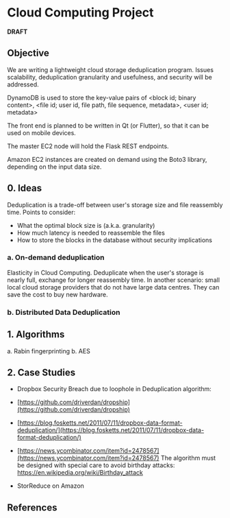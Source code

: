 # Cloud Computing Project
**DRAFT**

<!--## Group members-->

## Objective
We are writing a lightweight cloud storage deduplication program. Issues scalability, deduplication granularity and usefulness, and security will be addressed.

DynamoDB is used to store the key-value pairs of <block id; binary content>, <file id; user id, file path, file sequence, metadata>, <user id; metadata> 

The front end is planned to be written in Qt (or Flutter), so that it can be used on mobile devices.

The master EC2 node will hold the Flask REST endpoints.

Amazon EC2 instances are created on demand using the Boto3 library, depending on the input data size.

## 0. Ideas
Deduplication is a trade-off between user's storage size and file reassembly time.
Points to consider:
* What the optimal block size is (a.k.a. granularity)
* How much latency is needed to reassemble the files
* How to store the blocks in the database without security implications
### a. On-demand deduplication
Elasticity in Cloud Computing. Deduplicate when the user's storage is nearly full, exchange for longer reassembly time. In another scenario: small local cloud storage providers that do not have large data centres. They can save the cost to buy new hardware.
### b. Distributed Data Deduplication

## 1. Algorithms
a. Rabin fingerprinting
b. AES

## 2. Case Studies
* Dropbox Security Breach due to loophole in Deduplication algorithm:

* [https://github.com/driverdan/dropship](https://github.com/driverdan/dropship)
* [https://blog.fosketts.net/2011/07/11/dropbox-data-format-deduplication/](https://blog.fosketts.net/2011/07/11/dropbox-data-format-deduplication/)
* [https://news.ycombinator.com/item?id=2478567](https://news.ycombinator.com/item?id=2478567)
The algorithm must be designed with special care to avoid birthday attacks:
https://en.wikipedia.org/wiki/Birthday_attack

* StorReduce on Amazon

## References

<!-- Grid computing: needs to stop other instances once the solution is found. -->
